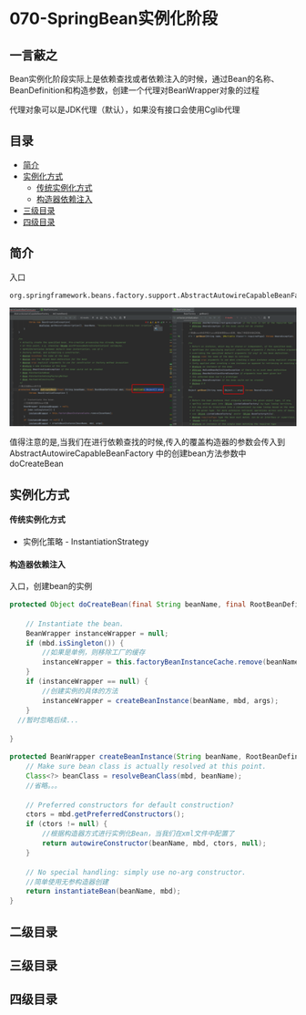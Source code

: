 # 070-SpringBean实例化阶段

## 一言蔽之

Bean实例化阶段实际上是依赖查找或者依赖注入的时候，通过Bean的名称、BeanDefinition和构造参数，创建一个代理对BeanWrapper对象的过程

代理对象可以是JDK代理（默认），如果没有接口会使用Cglib代理

## 目录

- [简介](#简介)
- [实例化方式](#实例化方式)
  - [传统实例化方式](#传统实例化方式)
  - [构造器依赖注入](#构造器依赖注入)
- [三级目录](#三级目录)
- [四级目录](#四级目录)

## 简介

入口

```
org.springframework.beans.factory.support.AbstractAutowireCapableBeanFactory#doCreateBean
```

![image-20201124195605080](../../assets/image-20201124195605080.png)

值得注意的是,当我们在进行依赖查找的时候,传入的覆盖构造器的参数会传入到AbstractAutowireCapableBeanFactory 中的创建bean方法参数中doCreateBean

## 实例化方式

#### 传统实例化方式

- 实例化策略 - InstantiationStrategy

#### 构造器依赖注入

入口，创建bean的实例

```java
protected Object doCreateBean(final String beanName, final RootBeanDefinition mbd, final @Nullable Object[] args) throws BeanCreationException {

    // Instantiate the bean.
    BeanWrapper instanceWrapper = null;
    if (mbd.isSingleton()) {
        //如果是单例，则移除工厂的缓存
        instanceWrapper = this.factoryBeanInstanceCache.remove(beanName);
    }
    if (instanceWrapper == null) {
        //创建实例的具体的方法
        instanceWrapper = createBeanInstance(beanName, mbd, args);
    }
  //暂时忽略后续...

}
```



```java
protected BeanWrapper createBeanInstance(String beanName, RootBeanDefinition mbd, @Nullable Object[] args) {
    // Make sure bean class is actually resolved at this point.
    Class<?> beanClass = resolveBeanClass(mbd, beanName);
	//省略。。。
		
    // Preferred constructors for default construction?
    ctors = mbd.getPreferredConstructors();
    if (ctors != null) {
        //根据构造器方式进行实例化Bean，当我们在xml文件中配置了
        return autowireConstructor(beanName, mbd, ctors, null);
    }
		
    // No special handling: simply use no-arg constructor.
    //简单使用无参构造器创建
    return instantiateBean(beanName, mbd);
}
```



## 二级目录



## 三级目录



## 四级目录